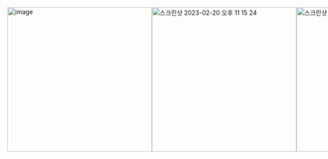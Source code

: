 <div style="display:flex ">
  <img width="330" alt="image" src="https://user-images.githubusercontent.com/101792929/220130778-caa1b78b-5cb3-4002-8671-82abb12ee350.png">

  <img width="330" alt="스크린샷 2023-02-20 오후 11 15 24" src="https://user-images.githubusercontent.com/101792929/220131200-6a7b499d-920c-4564-a13d-c01a69f41a16.png">

  <img width="330" alt="스크린샷 2023-02-20 오후 11 15 27" src="https://user-images.githubusercontent.com/101792929/220131147-b52226e0-cbf7-49a7-9ac8-34cc7e6f9405.png">
</div>
